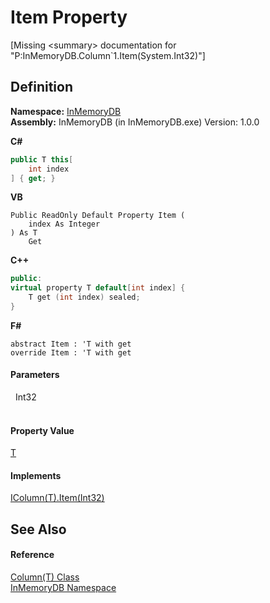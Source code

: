 # Item Property


\[Missing &lt;summary&gt; documentation for "P:InMemoryDB.Column`1.Item(System.Int32)"\]



## Definition
**Namespace:** <a href="044e8d7f-0f94-a8b4-bd65-529f6359fdf7">InMemoryDB</a>  
**Assembly:** InMemoryDB (in InMemoryDB.exe) Version: 1.0.0

**C#**
``` C#
public T this[
	int index
] { get; }
```
**VB**
``` VB
Public ReadOnly Default Property Item ( 
	index As Integer
) As T
	Get
```
**C++**
``` C++
public:
virtual property T default[int index] {
	T get (int index) sealed;
}
```
**F#**
``` F#
abstract Item : 'T with get
override Item : 'T with get
```



#### Parameters
<dl><dt>  Int32</dt><dd> </dd></dl>

#### Property Value
<a href="a3853ea2-4fee-619e-3239-92fbf306e5a8">T</a>

#### Implements
<a href="eb1223c8-118e-ffe6-c577-d1406470da86">IColumn(T).Item(Int32)</a>  


## See Also


#### Reference
<a href="a3853ea2-4fee-619e-3239-92fbf306e5a8">Column(T) Class</a>  
<a href="044e8d7f-0f94-a8b4-bd65-529f6359fdf7">InMemoryDB Namespace</a>  
